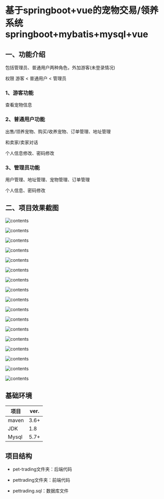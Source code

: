 # 基于springboot+vue的宠物交易/领养系统 springboot+mybatis+mysql+vue

## 一、功能介绍
包括管理员、普通用户两种角色，外加游客(未登录情况)

权限  游客 < 普通用户 < 管理员

### 1、游客功能

查看宠物信息

### 2、普通用户功能

出售/领养宠物、购买/收养宠物、订单管理、地址管理

和卖家/卖家对话

个人信息修改、密码修改

### 3、管理员功能

用户管理、地址管理、宠物管理、订单管理

个人信息、密码修改

## 二、项目效果截图

![contents](./picture/picture1.png)

![contents](./picture/picture2.png)

![contents](./picture/picture12.png)

![contents](./picture/picture13.png)

![contents](./picture/picture14.png)

![contents](./picture/picture3.png)

![contents](./picture/picture17.png)

![contents](./picture/picture16.png)

![contents](./picture/picture4.png)

![contents](./picture/picture5.png)

![contents](./picture/picture6.png)

![contents](./picture/picture7.png)

![contents](./picture/picture8.png)

![contents](./picture/picture9.png)

![contents](./picture/picture10.png)

![contents](./picture/picture11.png)

![contents](./picture/picture12.png)


## 基础环境
| 项目  | ver. |
| ----- | ---- |
| maven | 3.6+ |
| JDK   | 1.8  |
| Mysql | 5.7+ |


## 项目结构
- pet-trading文件夹：后端代码

- pettrading文件夹：前端代码

- pettrading.sql：数据库文件
